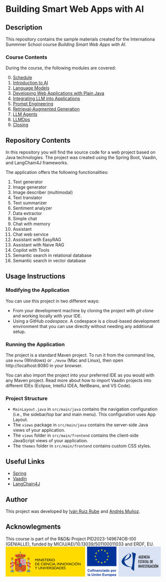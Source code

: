 # Building Smart Web Apps with AI

## Description
This repository contains the sample materials created for the Internationa Summmer School course *Building Smart Web Apps with AI*.

### Course Contents
During the course, the following modules are covered:

0. [Schedule](./slides/0-Schedule.pdf)
1. [Introduction to AI](./slides/1-Introduction-to-AI.pdf)
2. [Language Models](./slides/2-Language-Models.pdf)
3. [Developing Web Applications with Plain Java](./slides/3-Developing-Web-Applications-with-Plain-Java.pdf)
4. [Integrating LLM into Applications](./slides/4-Integrating-LLM-in-applications.pdf)
5. [Prompt Engineering](./slides/5-Prompt-Engineering.pdf)
6. [Retrieval-Augmented Generation](./slides/6-Retrieval-Augmented-Generation-RAG.pdf)
7. [LLM Agents](./slides/7-LLM-Agents.pdf)
8. [LLMOps](./slides/8-LLM-Ops.pdf)
9. [Closing](./slides/9-Closing.pdf)

## Repository Contents
In this repository you will find the source code for a web project based on Java technologies.
The project was created using the Spring Boot, Vaadin, and LangChain4J frameworks.

The application offers the following functionalities:
1. Text generator
2. Image generator
3. Image describer (multimodal)
4. Text translator
5. Text summarizer
6. Sentiment analyzer
7. Data extractor
8. Simple chat
9. Chat with memory
10. Assistant
11. Chat web service
12. Assistant with EasyRAG
13. Assistant with Naive RAG
14. Copilot with Tools
15. Semantic search in relational database
16. Semantic search in vector database

## Usage Instructions

### Modifying the Application
You can use this project in two different ways:
- From your development machine by cloning the project with *git clone* and working locally with your IDE.
- Using a GitHub *codespace*. A codespace is a cloud-based development environment that you can use 
  directly without needing any additional setup.

### Running the Application
The project is a standard Maven project. To run it from the command line, use `mvnw` (Windows) or `./mvnw` (Mac and Linux), then open http://localhost:8080 in your browser.

You can also import the project into your preferred IDE as you would with any Maven project. Read more about how to import Vaadin projects into different IDEs (Eclipse, IntelliJ IDEA, NetBeans, and VS Code).

### Project Structure
- `MainLayout.java` in `src/main/java` contains the navigation configuration (i.e., the sidebar/top bar and main menu). This configuration uses App Layout.
- The `views` package in `src/main/java` contains the server-side Java views of your application.
- The `views` folder in `src/main/frontend` contains the client-side JavaScript views of your application.
- The `themes` folder in `src/main/frontend` contains custom CSS styles.

## Useful Links
- [Spring](https://spring.io)
- [Vaadin](https://vaadin.com)
- [LangChain4J](https://docs.langchain4j.dev/)

## Author
This project was developed by [Iván Ruiz Rube](https://www.linkedin.com/in/iv%C3%A1n-ruiz-rube-0970331a) and [Andrés Muñoz](https://es.linkedin.com/in/andr%C3%A9s-mu%C3%B1oz-ortega-52235415).

## Acknowlegments
This course is part of the R&D&i Project PID2023-149674OB-I00 (GENIALLE), funded by MICIU/AEI/10.13039/501100011033 and ERDF, EU. 
![](./MICIU+Cofinanciado+AEI.jpg)

